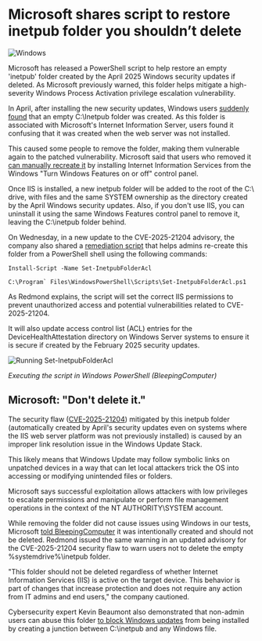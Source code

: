 # Microsoft shares script to restore inetpub folder you shouldn’t delete

![Windows](https://www.bleepstatic.com/content/hl-images/2021/05/17/0_Windows-headpic.jpg)

Microsoft has released a PowerShell script to help restore an empty 'inetpub' folder created by the April 2025 Windows security updates if deleted. As Microsoft previously warned, this folder helps mitigate a high-severity Windows Process Activation privilege escalation vulnerability.

In April, after installing the new security updates, Windows users [suddenly found](https://www.bleepingcomputer.com/news/microsoft/windows-11-april-update-unexpectedly-creates-new-inetpub-folder/) that an empty C:\\Inetpub folder was created. As this folder is associated with Microsoft's Internet Information Server, users found it confusing that it was created when the web server was not installed.

This caused some people to remove the folder, making them vulnerable again to the patched vulnerability. Microsoft said that users who removed it [can manually recreate it](https://www.bleepingcomputer.com/news/security/microsoft-windows-inetpub-folder-created-by-security-fix-dont-delete/) by installing Internet Information Services from the Windows "Turn Windows Features on or off" control panel.

Once IIS is installed, a new inetpub folder will be added to the root of the C:\\ drive, with files and the same SYSTEM ownership as the directory created by the April Windows security updates. Also, if you don't use IIS, you can uninstall it using the same Windows Features control panel to remove it, leaving the C:\\inetpub folder behind.

On Wednesday, in a new update to the CVE-2025-21204 advisory, the company also shared a [remediation script](https://www.powershellgallery.com/packages/Set-InetpubFolderAcl/1.0) that helps admins re-create this folder from a PowerShell shell using the following commands:

```
Install-Script -Name Set-InetpubFolderAcl

C:\Program` Files\WindowsPowerShell\Scripts\Set-InetpubFolderAcl.ps1
```

As Redmond explains, the script will set the correct IIS permissions to prevent unauthorized access and potential vulnerabilities related to CVE-2025-21204.

It will also update access control list (ACL) entries for the DeviceHealthAttestation directory on Windows Server systems to ensure it is secure if created by the February 2025 security updates.

![Running Set-InetpubFolderAcl](https://www.bleepstatic.com/images/news/u/1109292/2025/Using-Set-InetpubFolderAcl.png)

_Executing the script in Windows PowerShell (BleepingComputer)_

## ​Microsoft: "Don't delete it."

The security flaw ([CVE-2025-21204](https://msrc.microsoft.com/update-guide/vulnerability/CVE-2025-21204)) mitigated by this inetpub folder (automatically created by April's security updates even on systems where the IIS web server platform was not previously installed) is caused by an improper link resolution issue in the Windows Update Stack.

This likely means that Windows Update may follow symbolic links on unpatched devices in a way that can let local attackers trick the OS into accessing or modifying unintended files or folders.

Microsoft says successful exploitation allows attackers with low privileges to escalate permissions and manipulate or perform file management operations in the context of the NT AUTHORITY\\SYSTEM account.

While removing the folder did not cause issues using Windows in our tests, Microsoft [told BleepingComputer](https://www.bleepingcomputer.com/news/security/microsoft-windows-inetpub-folder-created-by-security-fix-dont-delete/) it was intentionally created and should not be deleted. Redmond issued the same warning in an updated advisory for the CVE-2025-21204 security flaw to warn users not to delete the empty %systemdrive%\\inetpub folder.

"This folder should not be deleted regardless of whether Internet Information Services (IIS) is active on the target device. This behavior is part of changes that increase protection and does not require any action from IT admins and end users," the company cautioned.

Cybersecurity expert Kevin Beaumont also demonstrated that non-admin users can abuse this folder [to block Windows updates](https://www.bleepingcomputer.com/news/microsoft/windows-inetpub-security-fix-can-be-abused-to-block-future-updates/) from being installed by creating a junction between C:\\inetpub and any Windows file.